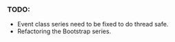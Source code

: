 ### TODO:
* Event class series need to be fixed to do thread safe.
* Refactoring the Bootstrap series.